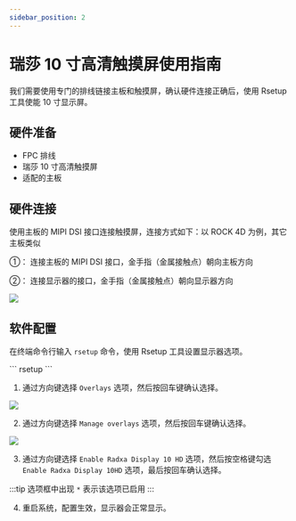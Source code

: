 ```yaml
---
sidebar_position: 2
---
```


# 瑞莎 10 寸高清触摸屏使用指南

我们需要使用专门的排线链接主板和触摸屏，确认硬件连接正确后，使用 Rsetup 工具使能 10 寸显示屏。

## 硬件准备

- FPC 排线
- 瑞莎 10 寸高清触摸屏
- 适配的主板

## 硬件连接

使用主板的 MIPI DSI 接口连接触摸屏，连接方式如下：以 ROCK 4D 为例，其它主板类似

①： 连接主板的 MIPI DSI 接口，金手指（金属接触点）朝向主板方向

②： 连接显示器的接口，金手指（金属接触点）朝向显示器方向

<div style={{textAlign: 'center'}}>
  <img src="/img/rock4/4d/rock4d-dsi.webp" style={{width: '100%', maxWidth: '1200px'}} />
</div>

## 软件配置

在终端命令行输入 `rsetup` 命令，使用 Rsetup 工具设置显示器选项。

<NewCodeBlock tip="radxa@device$" type="device">
```
rsetup
```
</NewCodeBlock>

1. 通过方向键选择 `Overlays` 选项，然后按回车键确认选择。

<div style={{textAlign: 'center'}}>
  <img src="/img/rock4/4d/rsetup-overlays-dsi-1.webp" style={{width: '100%', maxWidth: '1200px'}} />
</div>

2. 通过方向键选择 `Manage overlays` 选项，然后按回车键确认选择。

<div style={{textAlign: 'center'}}>
  <img src="/img/rock4/4d/rsetup-overlays-dsi-2.webp" style={{width: '100%', maxWidth: '1200px'}} />
</div>

3. 通过方向键选择 `Enable Radxa Display 10 HD` 选项，然后按空格键勾选 `Enable Radxa Display 10HD` 选项，最后按回车确认选择。

:::tip
选项框中出现 `*` 表示该选项已启用
:::

4. 重启系统，配置生效，显示器会正常显示。
